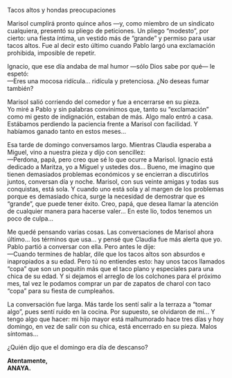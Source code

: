 ---
---

Tacos altos y hondas preocupaciones

Marisol cumplirá pronto quince años —y, como miembro de un sindicato cualquiera, presentó su pliego de peticiones\. Un pliego “modesto”, por cierto: una fiesta íntima, un vestido más de “grande” y permiso para usar tacos altos\. Fue al decir esto último cuando Pablo largó una exclamación prohibida, imposible de repetir\.

Ignacio, que ese día andaba de mal humor —sólo Dios sabe por qué— le espetó:  
—Eres una mocosa ridícula\.\.\. ridícula y pretenciosa\. ¿No deseas fumar también?

Marisol salió corriendo del comedor y fue a encerrarse en su pieza\.  
Yo miré a Pablo y sin palabras convinimos que, tanto su “exclamación” como mi gesto de indignación, estaban de más\. Algo malo entró a casa\. Estábamos perdiendo la paciencia frente a Marisol con facilidad\. Y habíamos ganado tanto en estos meses\.\.\.

Esa tarde de domingo conversamos largo\. Mientras Claudia esperaba a Miguel, vino a nuestra pieza y dijo con sencillez:  
—Perdona, papá, pero creo que sé lo que ocurre a Marisol\. Ignacio está dedicado a Maritza, yo a Miguel y ustedes dos\.\.\. Bueno, me imagino que tienen demasiados problemas económicos y se encierran a discutirlos juntos, conversan día y noche\. Marisol, con sus veinte amigas y todas sus conquistas, está sola\. Y cuando uno está sola y al margen de los problemas porque es demasiado chica, surge la necesidad de demostrar que es “grande”, que puede tener éxito\. Creo, papá, que desea llamar la atención de cualquier manera para hacerse valer\.\.\. En este lío, todos tenemos un poco de culpa\.\.\.

Me quedé pensando varias cosas\. Las conversaciones de Marisol ahora último\.\.\. los términos que usa\.\.\. y pensé que Claudia fue más alerta que yo\. Pablo partió a conversar con ella\. Pero antes le dije:  
—Cuando termines de hablar, dile que los tacos altos son absurdos e inapropiados a su edad\. Pero tú no entiendes esto: hay unos tacos llamados “copa” que son un poquitín más que el taco plano y especiales para una chica de su edad\. Y si dejamos el arreglo de los colchones para el próximo mes, tal vez le podamos comprar un par de zapatos de charol con taco “copa” para su fiesta de cumpleaños\.

La conversación fue larga\. Más tarde los sentí salir a la terraza a “tomar algo”, pues sentí ruido en la cocina\. Por supuesto, se olvidaron de mí\.\.\. Y tengo algo que hacer: mi hijo mayor está malhumorado hace tres días y hoy domingo, en vez de salir con su chica, está encerrado en su pieza\. Malos síntomas\.\.\.

¿Quién dijo que el domingo era día de descanso?

__Atentamente,  
ANAYA\.__

